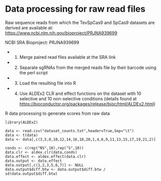 # Data processing for raw read files

Raw sequence reads from which the TevSpCas9 and SpCas9 datasets are derived are available at: https://www.ncbi.nlm.nih.gov/bioproject/PRJNA939699

NCBI SRA Bioproject: PRJNA939699

* 1. Merge paired read files available at the SRA link
* 2. Separate sgRNAs from the merged reads file by their barcode using the perl script
* 3. Load the resulting file into R
* 4. Use ALDEx2 CLR and effect functions on the dataset with 10 selective and 10 non-selective conditions (details found at https://bioconductor.org/packages/release/bioc/html/ALDEx2.html)

R data processing to generate scores from raw data
```
library(ALDEx2)

data <- read.csv("dataset_counts.txt",header=True,Sep="\t")
data <- t(data)
data <- data[,c(3,5,8,10,12,14,16,18,20,1,4,6,9,11,13,15,17,19,21,2)]

conds <- c(rep("NS",10),rep("S",10))
data.clr <- aldex.clr(data,conds)
data.effect <- aldex.effect(data.clr)
data.output <- data.effect
data.output[,c(1,2,3,5,6,7)] <- NULL
data.output$diff.btw <- data.output$diff.btw / sd(data.output$diff.btw)
```
